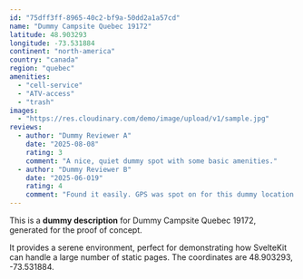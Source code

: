 ```yaml
---
id: "75dff3ff-8965-40c2-bf9a-50dd2a1a57cd"
name: "Dummy Campsite Quebec 19172"
latitude: 48.903293
longitude: -73.531884
continent: "north-america"
country: "canada"
region: "quebec"
amenities:
  - "cell-service"
  - "ATV-access"
  - "trash"
images:
  - "https://res.cloudinary.com/demo/image/upload/v1/sample.jpg"
reviews:
  - author: "Dummy Reviewer A"
    date: "2025-08-08"
    rating: 3
    comment: "A nice, quiet dummy spot with some basic amenities."
  - author: "Dummy Reviewer B"
    date: "2025-06-019"
    rating: 4
    comment: "Found it easily. GPS was spot on for this dummy location."
---
```


This is a **dummy description** for Dummy Campsite Quebec 19172, generated for the proof of concept.

It provides a serene environment, perfect for demonstrating how SvelteKit can handle a large number of static pages. The coordinates are 48.903293, -73.531884.
